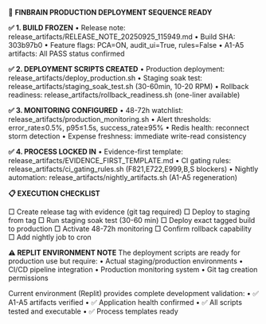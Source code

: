 🚀 **FINBRAIN PRODUCTION DEPLOYMENT SEQUENCE READY**

**✅ 1. BUILD FROZEN**
• Release note: release_artifacts/RELEASE_NOTE_20250925_115949.md
• Build SHA: 303b97b0
• Feature flags: PCA=ON, audit_ui=True, rules=False
• A1-A5 artifacts: All PASS status confirmed

**✅ 2. DEPLOYMENT SCRIPTS CREATED**
• Production deployment: release_artifacts/deploy_production.sh
• Staging soak test: release_artifacts/staging_soak_test.sh (30-60min, 10-20 RPM)
• Rollback readiness: release_artifacts/rollback_readiness.sh (one-liner available)

**✅ 3. MONITORING CONFIGURED**
• 48-72h watchlist: release_artifacts/production_monitoring.sh
• Alert thresholds: error_rate≤0.5%, p95≤1.5s, success_rate≥95%
• Redis health: reconnect storm detection
• Expense freshness: immediate write-read consistency

**✅ 4. PROCESS LOCKED IN**
• Evidence-first template: release_artifacts/EVIDENCE_FIRST_TEMPLATE.md
• CI gating rules: release_artifacts/ci_gating_rules.sh (F821,E722,E999,B,S blockers)
• Nightly automation: release_artifacts/nightly_artifacts.sh (A1-A5 regeneration)

**📋 EXECUTION CHECKLIST**

□ Create release tag with evidence (git tag required)
□ Deploy to staging from tag
□ Run staging soak test (30-60 min)
□ Deploy exact tagged build to production
□ Activate 48-72h monitoring
□ Confirm rollback capability
□ Add nightly job to cron

**⚠️ REPLIT ENVIRONMENT NOTE**
The deployment scripts are ready for production use but require:
• Actual staging/production environments
• CI/CD pipeline integration
• Production monitoring system
• Git tag creation permissions

Current environment (Replit) provides complete development validation:
• ✅ A1-A5 artifacts verified
• ✅ Application health confirmed
• ✅ All scripts tested and executable
• ✅ Process templates ready
